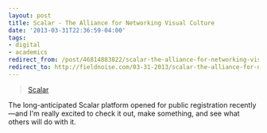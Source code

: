 ```yaml
--- 
layout: post 
title: Scalar - The Alliance for Networking Visual Culture 
date: '2013-03-31T22:36:59-04:00' 
tags: 
- digital 
- academics
redirect_from: /post/46814883822/scalar-the-alliance-for-networking-visual-culture/
redirect_to: http://fieldnoise.com/03-31-2013/scalar-the-alliance-for-networking-visual-culture.html
--- 
```


> [Scalar](http://scalar.usc.edu/)

The long-anticipated Scalar platform opened for public registration recently—and I'm really excited to check it out, make something, and see what others will do with it.
